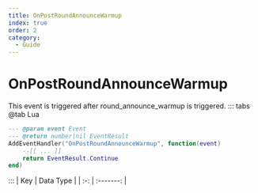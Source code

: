```yaml
---
title: OnPostRoundAnnounceWarmup
index: true
order: 2
category:
  - Guide
---
```


# OnPostRoundAnnounceWarmup
This event is triggered after round_announce_warmup is triggered.
::: tabs
@tab Lua
```lua
--- @param event Event
--- @return number|nil EventResult
AddEventHandler("OnPostRoundAnnounceWarmup", function(event)
    --[[ ... ]]
    return EventResult.Continue
end)
```

:::
| Key | Data Type |
| :-: | :-------: |